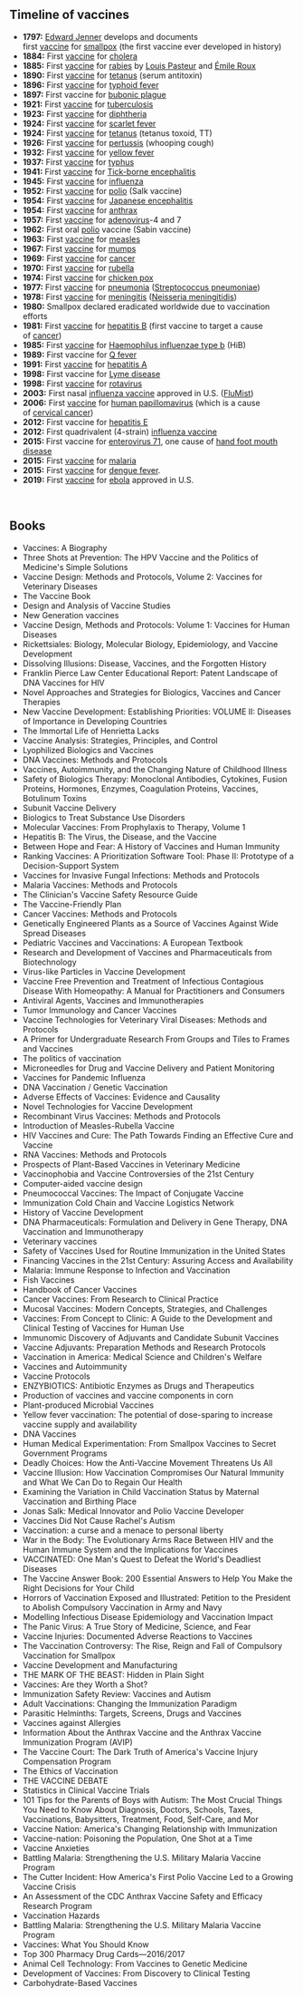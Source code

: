 

<h2 id="Timeline of vaccines">Timeline of vaccines </h2>

<ul>
<li><strong>1797:</strong>&nbsp;<a href="https://en.wikipedia.org/wiki/Edward_Jenner" target="_blank" rel="nofollow noopener">Edward Jenner</a>&nbsp;develops and documents first&nbsp;<a href="https://en.wikipedia.org/wiki/Smallpox_vaccine" target="_blank" rel="nofollow noopener">vaccine</a>&nbsp;for&nbsp;<a href="https://en.wikipedia.org/wiki/Smallpox" target="_blank" rel="nofollow noopener">smallpox</a>&nbsp;(the first vaccine ever developed in history)</li>
<li><strong>1884:</strong>&nbsp;First&nbsp;<a href="https://en.wikipedia.org/wiki/Cholera_vaccine" target="_blank" rel="nofollow noopener">vaccine</a>&nbsp;for&nbsp;<a href="https://en.wikipedia.org/wiki/Cholera" target="_blank" rel="nofollow noopener">cholera</a></li>
<li><strong>1885:</strong>&nbsp;First&nbsp;<a href="https://en.wikipedia.org/wiki/Rabies_vaccine" target="_blank" rel="nofollow noopener">vaccine</a>&nbsp;for&nbsp;<a href="https://en.wikipedia.org/wiki/Rabies" target="_blank" rel="nofollow noopener">rabies</a>&nbsp;by&nbsp;<a href="https://en.wikipedia.org/wiki/Louis_Pasteur" target="_blank" rel="nofollow noopener">Louis Pasteur</a>&nbsp;and&nbsp;<a href="https://en.wikipedia.org/wiki/%C3%89mile_Roux" target="_blank" rel="nofollow noopener">&Eacute;mile Roux</a></li>
<li><strong>1890:</strong>&nbsp;First&nbsp;<a href="https://en.wikipedia.org/wiki/Tetanus_vaccine" target="_blank" rel="nofollow noopener">vaccine</a>&nbsp;for&nbsp;<a href="https://en.wikipedia.org/wiki/Tetanus" target="_blank" rel="nofollow noopener">tetanus</a>&nbsp;(serum antitoxin)</li>
<li><strong>1896:</strong>&nbsp;First&nbsp;<a href="https://en.wikipedia.org/wiki/Typhoid_vaccine" target="_blank" rel="nofollow noopener">vaccine</a>&nbsp;for&nbsp;<a href="https://en.wikipedia.org/wiki/Typhoid_fever" target="_blank" rel="nofollow noopener">typhoid fever</a></li>
<li><strong>1897:</strong>&nbsp;First vaccine for&nbsp;<a href="https://en.wikipedia.org/wiki/Bubonic_plague" target="_blank" rel="nofollow noopener">bubonic plague</a></li>
<li><strong>1921:</strong>&nbsp;First&nbsp;<a href="https://en.wikipedia.org/wiki/BCG_vaccine" target="_blank" rel="nofollow noopener">vaccine</a>&nbsp;for&nbsp;<a href="https://en.wikipedia.org/wiki/Tuberculosis" target="_blank" rel="nofollow noopener">tuberculosis</a></li>
<li><strong>1923:</strong>&nbsp;First&nbsp;<a href="https://en.wikipedia.org/wiki/Diphtheria_vaccine" target="_blank" rel="nofollow noopener">vaccine</a>&nbsp;for&nbsp;<a href="https://en.wikipedia.org/wiki/Diphtheria" target="_blank" rel="nofollow noopener">diphtheria</a></li>
<li><strong>1924:</strong>&nbsp;First&nbsp;<a href="https://en.wikipedia.org/wiki/Scarlet_fever#Prevention" target="_blank" rel="nofollow noopener">vaccine</a>&nbsp;for&nbsp;<a href="https://en.wikipedia.org/wiki/Scarlet_fever" target="_blank" rel="nofollow noopener">scarlet fever</a></li>
<li><strong>1924:</strong>&nbsp;First&nbsp;<a href="https://en.wikipedia.org/wiki/Vaccine" target="_blank" rel="nofollow noopener">vaccine</a>&nbsp;for&nbsp;<a href="https://en.wikipedia.org/wiki/Tetanus" target="_blank" rel="nofollow noopener">tetanus</a>&nbsp;(tetanus toxoid, TT)</li>
<li><strong>1926:</strong>&nbsp;First&nbsp;<a href="https://en.wikipedia.org/wiki/Pertussis_vaccine" target="_blank" rel="nofollow noopener">vaccine</a>&nbsp;for&nbsp;<a href="https://en.wikipedia.org/wiki/Pertussis" target="_blank" rel="nofollow noopener">pertussis</a>&nbsp;(whooping cough)</li>
<li><strong>1932:</strong>&nbsp;First&nbsp;<a href="https://en.wikipedia.org/wiki/Yellow_fever_vaccine" target="_blank" rel="nofollow noopener">vaccine</a>&nbsp;for&nbsp;<a href="https://en.wikipedia.org/wiki/Yellow_fever" target="_blank" rel="nofollow noopener">yellow fever</a></li>
<li><strong>1937:</strong>&nbsp;First&nbsp;<a href="https://en.wikipedia.org/wiki/Typhus_vaccine" target="_blank" rel="nofollow noopener">vaccine</a>&nbsp;for&nbsp;<a href="https://en.wikipedia.org/wiki/Typhus" target="_blank" rel="nofollow noopener">typhus</a></li>
<li><strong>1941:</strong>&nbsp;First&nbsp;<a href="https://en.wikipedia.org/wiki/Tick-borne_encephalitis_vaccine" target="_blank" rel="nofollow noopener">vaccine</a>&nbsp;for&nbsp;<a href="https://en.wikipedia.org/wiki/Tick-borne_encephalitis" target="_blank" rel="nofollow noopener">Tick-borne encephalitis</a></li>
<li><strong>1945:</strong>&nbsp;First&nbsp;<a href="https://en.wikipedia.org/wiki/Influenza_vaccine" target="_blank" rel="nofollow noopener">vaccine</a>&nbsp;for&nbsp;<a href="https://en.wikipedia.org/wiki/Influenza" target="_blank" rel="nofollow noopener">influenza</a></li>
<li><strong>1952:</strong>&nbsp;First&nbsp;<a href="https://en.wikipedia.org/wiki/Polio_vaccine" target="_blank" rel="nofollow noopener">vaccine</a>&nbsp;for&nbsp;<a href="https://en.wikipedia.org/wiki/Polio" target="_blank" rel="nofollow noopener">polio</a>&nbsp;(Salk vaccine)</li>
<li><strong>1954:</strong>&nbsp;First&nbsp;<a href="https://en.wikipedia.org/wiki/Japanese_encephalitis_vaccine" target="_blank" rel="nofollow noopener">vaccine</a>&nbsp;for&nbsp;<a href="https://en.wikipedia.org/wiki/Japanese_encephalitis" target="_blank" rel="nofollow noopener">Japanese encephalitis</a></li>
<li><strong>1954:</strong>&nbsp;First&nbsp;<a href="https://en.wikipedia.org/wiki/Anthrax_vaccines" target="_blank" rel="nofollow noopener">vaccine</a>&nbsp;for&nbsp;<a href="https://en.wikipedia.org/wiki/Anthrax_disease" target="_blank" rel="nofollow noopener">anthrax</a></li>
<li><strong>1957:</strong>&nbsp;First&nbsp;<a href="https://en.wikipedia.org/wiki/Adenovirus_vaccine" target="_blank" rel="nofollow noopener">vaccine</a>&nbsp;for&nbsp;<a href="https://en.wikipedia.org/wiki/Adenovirus" target="_blank" rel="nofollow noopener">adenovirus</a>-4 and 7</li>
<li><strong>1962:</strong>&nbsp;First oral&nbsp;<a href="https://en.wikipedia.org/wiki/Polio" target="_blank" rel="nofollow noopener">polio</a>&nbsp;vaccine (Sabin vaccine)</li>
<li><strong>1963:</strong>&nbsp;First&nbsp;<a href="https://en.wikipedia.org/wiki/Measles_vaccine" target="_blank" rel="nofollow noopener">vaccine</a>&nbsp;for&nbsp;<a href="https://en.wikipedia.org/wiki/Measles" target="_blank" rel="nofollow noopener">measles</a></li>
<li><strong>1967:</strong>&nbsp;First&nbsp;<a href="https://en.wikipedia.org/wiki/Mumps_vaccine" target="_blank" rel="nofollow noopener">vaccine</a>&nbsp;for&nbsp;<a href="https://en.wikipedia.org/wiki/Mumps" target="_blank" rel="nofollow noopener">mumps</a></li>
<li><strong>1969:</strong>&nbsp;First&nbsp;<a href="https://en.wikipedia.org/wiki/Vaccine" target="_blank" rel="nofollow noopener">vaccine</a>&nbsp;for&nbsp;<a href="https://en.wikipedia.org/wiki/Cancer" target="_blank" rel="nofollow noopener">cancer</a></li>
<li><strong>1970:</strong>&nbsp;First&nbsp;<a href="https://en.wikipedia.org/wiki/Rubella_vaccine" target="_blank" rel="nofollow noopener">vaccine</a>&nbsp;for&nbsp;<a href="https://en.wikipedia.org/wiki/Rubella" target="_blank" rel="nofollow noopener">rubella</a></li>
<li><strong>1974:</strong>&nbsp;First&nbsp;<a href="https://en.wikipedia.org/wiki/Varicella_vaccine" target="_blank" rel="nofollow noopener">vaccine</a>&nbsp;for&nbsp;<a href="https://en.wikipedia.org/wiki/Chicken_pox" target="_blank" rel="nofollow noopener">chicken pox</a></li>
<li><strong>1977:</strong>&nbsp;First&nbsp;<a href="https://en.wikipedia.org/wiki/Pneumococcal_vaccine" target="_blank" rel="nofollow noopener">vaccine</a>&nbsp;for&nbsp;<a href="https://en.wikipedia.org/wiki/Pneumonia" target="_blank" rel="nofollow noopener">pneumonia</a>&nbsp;(<a href="https://en.wikipedia.org/wiki/Streptococcus_pneumoniae" target="_blank" rel="nofollow noopener">Streptococcus pneumoniae</a>)</li>
<li><strong>1978:</strong>&nbsp;First&nbsp;<a href="https://en.wikipedia.org/wiki/Meningococcal_vaccine" target="_blank" rel="nofollow noopener">vaccine</a>&nbsp;for&nbsp;<a href="https://en.wikipedia.org/wiki/Meningitis" target="_blank" rel="nofollow noopener">meningitis</a>&nbsp;(<a href="https://en.wikipedia.org/wiki/Neisseria_meningitidis" target="_blank" rel="nofollow noopener">Neisseria meningitidis</a>)</li>
<li><strong>1980:</strong>&nbsp;Smallpox declared eradicated worldwide due to vaccination efforts</li>
<li><strong>1981:</strong>&nbsp;First&nbsp;<a href="https://en.wikipedia.org/wiki/Hepatitis_B_vaccine" target="_blank" rel="nofollow noopener">vaccine</a>&nbsp;for&nbsp;<a href="https://en.wikipedia.org/wiki/Hepatitis_B" target="_blank" rel="nofollow noopener">hepatitis B</a>&nbsp;(first vaccine to target a cause of&nbsp;<a href="https://en.wikipedia.org/wiki/Cancer" target="_blank" rel="nofollow noopener">cancer</a>)</li>
<li><strong>1985:</strong>&nbsp;First&nbsp;<a href="https://en.wikipedia.org/wiki/Hib_vaccine" target="_blank" rel="nofollow noopener">vaccine</a>&nbsp;for&nbsp;<a href="https://en.wikipedia.org/wiki/Haemophilus_influenzae_type_b" target="_blank" rel="nofollow noopener">Haemophilus influenzae&nbsp;type b</a>&nbsp;(HiB)</li>
<li><strong>1989:</strong>&nbsp;First vaccine for&nbsp;<a href="https://en.wikipedia.org/wiki/Q_fever" target="_blank" rel="nofollow noopener">Q fever</a></li>
<li><strong>1991:</strong>&nbsp;First&nbsp;<a href="https://en.wikipedia.org/wiki/Hepatitis_A_vaccine" target="_blank" rel="nofollow noopener">vaccine</a>&nbsp;for&nbsp;<a href="https://en.wikipedia.org/wiki/Hepatitis_A" target="_blank" rel="nofollow noopener">hepatitis A</a></li>
<li><strong>1998:</strong>&nbsp;First vaccine for&nbsp;<a href="https://en.wikipedia.org/wiki/Lyme_disease" target="_blank" rel="nofollow noopener">Lyme disease</a></li>
<li><strong>1998:</strong>&nbsp;First&nbsp;<a href="https://en.wikipedia.org/wiki/Rotavirus_vaccine" target="_blank" rel="nofollow noopener">vaccine</a>&nbsp;for&nbsp;<a href="https://en.wikipedia.org/wiki/Rotavirus" target="_blank" rel="nofollow noopener">rotavirus</a></li>
<li><strong>2003:</strong>&nbsp;First nasal&nbsp;<a href="https://en.wikipedia.org/wiki/Influenza_vaccine" target="_blank" rel="nofollow noopener">influenza vaccine</a>&nbsp;approved in U.S. (<a href="https://en.wikipedia.org/wiki/FluMist" target="_blank" rel="nofollow noopener">FluMist</a>)</li>
<li><strong>2006:</strong>&nbsp;First&nbsp;<a href="https://en.wikipedia.org/wiki/HPV_vaccine" target="_blank" rel="nofollow noopener">vaccine</a>&nbsp;for&nbsp;<a href="https://en.wikipedia.org/wiki/Human_papillomavirus" target="_blank" rel="nofollow noopener">human papillomavirus</a>&nbsp;(which is a cause of&nbsp;<a href="https://en.wikipedia.org/wiki/Cervical_cancer" target="_blank" rel="nofollow noopener">cervical cancer</a>)</li>
<li><strong>2012:</strong>&nbsp;First vaccine for&nbsp;<a href="https://en.wikipedia.org/wiki/Hepatitis_E" target="_blank" rel="nofollow noopener">hepatitis E</a></li>
<li><strong>2012:</strong>&nbsp;First quadrivalent (4-strain)&nbsp;<a href="https://en.wikipedia.org/wiki/Influenza_vaccine" target="_blank" rel="nofollow noopener">influenza vaccine</a></li>
<li><strong>2015:&nbsp;</strong>First vaccine for&nbsp;<a href="https://en.wikipedia.org/wiki/Enterovirus_71" target="_blank" rel="nofollow noopener">enterovirus 71</a>, one cause of&nbsp;<a href="https://en.wikipedia.org/wiki/Hand_foot_mouth_disease" target="_blank" rel="nofollow noopener">hand foot mouth disease</a></li>
<li><strong>2015:</strong>&nbsp;First&nbsp;<a href="https://en.wikipedia.org/wiki/Malaria_vaccine" target="_blank" rel="nofollow noopener">vaccine</a>&nbsp;for&nbsp;<a href="https://en.wikipedia.org/wiki/Malaria" target="_blank" rel="nofollow noopener">malaria</a></li>
<li><strong>2015:</strong>&nbsp;First&nbsp;<a href="https://en.wikipedia.org/wiki/Dengue_vaccine" target="_blank" rel="nofollow noopener">vaccine</a>&nbsp;for&nbsp;<a href="https://en.wikipedia.org/wiki/Dengue_fever" target="_blank" rel="nofollow noopener">dengue fever</a>.</li>
<li><strong>2019:</strong>&nbsp;First&nbsp;<a href="https://en.wikipedia.org/wiki/Ebola_vaccine" target="_blank" rel="nofollow noopener">vaccine</a>&nbsp;for&nbsp;<a href="https://en.wikipedia.org/wiki/Ebola" target="_blank" rel="nofollow noopener">ebola</a>&nbsp;approved in U.S.</li>
</ul>
</br>
<h2>Books </h2>



<ul>

                             

 <li><a target="_blank" href="https://github.com/manjunath5496/Timeline-of-vaccines/blob/master/vacc(1).pdf" style="text-decoration:none;">Vaccines: A Biography</a></li>

 <li><a target="_blank" href="https://github.com/manjunath5496/Timeline-of-vaccines/blob/master/vacc(2).pdf" style="text-decoration:none;">Three Shots at Prevention: The HPV Vaccine and the Politics of Medicine's Simple Solutions</a></li>

<li><a target="_blank" href="https://github.com/manjunath5496/Timeline-of-vaccines/blob/master/vacc(3).pdf" style="text-decoration:none;">Vaccine Design: Methods and Protocols, Volume 2: Vaccines for Veterinary Diseases </a></li>
 <li><a target="_blank" href="https://github.com/manjunath5496/Timeline-of-vaccines/blob/master/vacc(4).pdf" style="text-decoration:none;">The Vaccine Book</a></li>                              
<li><a target="_blank" href="https://github.com/manjunath5496/Timeline-of-vaccines/blob/master/vacc(5).pdf" style="text-decoration:none;">Design and Analysis of Vaccine Studies</a></li>
<li><a target="_blank" href="https://github.com/manjunath5496/Timeline-of-vaccines/blob/master/vacc(6).pdf" style="text-decoration:none;">New Generation vaccines</a></li>
 <li><a target="_blank" href="https://github.com/manjunath5496/Timeline-of-vaccines/blob/master/vacc(7).pdf" style="text-decoration:none;">Vaccine Design, Methods and Protocols: Volume 1: Vaccines for Human Diseases</a></li>

 <li><a target="_blank" href="https://github.com/manjunath5496/Timeline-of-vaccines/blob/master/vacc(8).pdf" style="text-decoration:none;"> Rickettsiales: Biology, Molecular Biology, Epidemiology, and Vaccine Development </a></li>
 
  <li><a target="_blank" href="https://github.com/manjunath5496/Timeline-of-vaccines/blob/master/vacc(9).pdf" style="text-decoration:none;">Dissolving Illusions: Disease, Vaccines, and the Forgotten History</a></li>
                              
 <li><a target="_blank" href="https://github.com/manjunath5496/Timeline-of-vaccines/blob/master/vacc(10).pdf" style="text-decoration:none;">Franklin Pierce Law Center Educational Report: Patent Landscape of DNA Vaccines for HIV </a></li>                              
 <li><a target="_blank" href="https://github.com/manjunath5496/Timeline-of-vaccines/blob/master/vacc(12).pdf" style="text-decoration:none;">Novel Approaches and Strategies for Biologics, Vaccines and Cancer Therapies</a></li> 
<li><a target="_blank" href="https://github.com/manjunath5496/Timeline-of-vaccines/blob/master/vacc(11).pdf" style="text-decoration:none;">New Vaccine Development: Establishing Priorities: VOLUME II: Diseases of Importance in Developing Countries</a></li>
<li><a target="_blank" href="https://github.com/manjunath5496/Timeline-of-vaccines/blob/master/vacc(13).pdf" style="text-decoration:none;">The Immortal Life of Henrietta Lacks</a></li>
                              
<li><a target="_blank" href="https://github.com/manjunath5496/Timeline-of-vaccines/blob/master/vacc(14).pdf" style="text-decoration:none;">Vaccine Analysis: Strategies, Principles, and Control</a></li>
<li><a target="_blank" href="https://github.com/manjunath5496/Timeline-of-vaccines/blob/master/vacc(15).pdf" style="text-decoration:none;">Lyophilized Biologics and Vaccines</a></li>



<li><a target="_blank" href="https://github.com/manjunath5496/Timeline-of-vaccines/blob/master/vacc(16).pdf" style="text-decoration:none;">DNA Vaccines: Methods and Protocols</a></li>

  <li><a target="_blank" href="https://github.com/manjunath5496/Timeline-of-vaccines/blob/master/vacc(17).pdf" style="text-decoration:none;">Vaccines, Autoimmunity, and the Changing Nature of Childhood Illness</a></li>   
  
<li><a target="_blank" href="https://github.com/manjunath5496/Timeline-of-vaccines/blob/master/vacc(18).pdf" style="text-decoration:none;">Safety of Biologics Therapy: Monoclonal Antibodies, Cytokines, Fusion Proteins, Hormones, Enzymes,
Coagulation Proteins, Vaccines, Botulinum Toxins</a></li> 
<li><a target="_blank" href="https://github.com/manjunath5496/Timeline-of-vaccines/blob/master/vacc(19).pdf" style="text-decoration:none;">Subunit Vaccine Delivery </a></li> 

<li><a target="_blank" href="https://github.com/manjunath5496/Timeline-of-vaccines/blob/master/vacc(20).pdf" style="text-decoration:none;">Biologics to Treat Substance Use Disorders</a></li>

<li><a target="_blank" href="https://github.com/manjunath5496/Timeline-of-vaccines/blob/master/vacc(21).pdf" style="text-decoration:none;">Molecular Vaccines: From Prophylaxis to Therapy, Volume 1</a></li>
<li><a target="_blank" href="https://github.com/manjunath5496/Timeline-of-vaccines/blob/master/vacc(22).pdf" style="text-decoration:none;">Hepatitis B: The Virus, the Disease, and the Vaccine</a></li> 
 <li><a target="_blank" href="https://github.com/manjunath5496/Timeline-of-vaccines/blob/master/vacc(23).pdf" style="text-decoration:none;">Between Hope and Fear: A History of Vaccines and Human Immunity</a></li>
 

   <li><a target="_blank" href="https://github.com/manjunath5496/Timeline-of-vaccines/blob/master/vacc(24).pdf" style="text-decoration:none;">Ranking Vaccines: A Prioritization Software Tool: Phase II: Prototype of a Decision-Support System</a></li>
 
   <li><a target="_blank" href="https://github.com/manjunath5496/Timeline-of-vaccines/blob/master/vacc(25).pdf" style="text-decoration:none;">Vaccines for Invasive Fungal Infections: Methods and Protocols</a></li>                              
 <li><a target="_blank" href="https://github.com/manjunath5496/Timeline-of-vaccines/blob/master/vacc(26).pdf" style="text-decoration:none;">Malaria Vaccines: Methods and Protocols</a></li>
  <li><a target="_blank" href="https://github.com/manjunath5496/Timeline-of-vaccines/blob/master/vacc(27).pdf" style="text-decoration:none;">The Clinician's Vaccine Safety Resource Guide</a></li>
   
 
   <li><a target="_blank" href="https://github.com/manjunath5496/Timeline-of-vaccines/blob/master/vacc(28).pdf" style="text-decoration:none;">The Vaccine-Friendly Plan</a></li>
 
   <li><a target="_blank" href="https://github.com/manjunath5496/Timeline-of-vaccines/blob/master/vacc(29).pdf" style="text-decoration:none;">Cancer Vaccines: Methods and Protocols </a></li>                              

  <li><a target="_blank" href="https://github.com/manjunath5496/Timeline-of-vaccines/blob/master/vacc(30).pdf" style="text-decoration:none;">Genetically Engineered Plants as a Source of Vaccines Against Wide Spread Diseases</a></li>
 
   <li><a target="_blank" href="https://github.com/manjunath5496/Timeline-of-vaccines/blob/master/vacc(31).pdf" style="text-decoration:none;">Pediatric Vaccines and Vaccinations: A European Textbook</a></li> 
    <li><a target="_blank" href="https://github.com/manjunath5496/Timeline-of-vaccines/blob/master/vacc(32).pdf" style="text-decoration:none;">Research and Development of Vaccines and Pharmaceuticals from Biotechnology</a></li> 
    <li><a target="_blank" href="https://github.com/manjunath5496/Timeline-of-vaccines/blob/master/vacc(33).pdf" style="text-decoration:none;">Virus-like Particles in Vaccine Development</a></li> 
                   
  <li><a target="_blank" href="https://github.com/manjunath5496/Timeline-of-vaccines/blob/master/vacc(34).pdf" style="text-decoration:none;">Vaccine Free Prevention and Treatment of Infectious Contagious Disease With Homeopathy: A Manual for Practitioners and Consumers </a></li> 
 
  <li><a target="_blank" href="https://github.com/manjunath5496/Timeline-of-vaccines/blob/master/vacc(35).pdf" style="text-decoration:none;">Antiviral Agents, Vaccines and Immunotherapies</a></li> 
    <li><a target="_blank" href="https://github.com/manjunath5496/Timeline-of-vaccines/blob/master/vacc(36).pdf" style="text-decoration:none;">Tumor Immunology and Cancer Vaccines</a></li> 
  
 
<li><a target="_blank" href="https://github.com/manjunath5496/Timeline-of-vaccines/blob/master/vacc(37).pdf" style="text-decoration:none;">Vaccine Technologies for Veterinary Viral Diseases: Methods and Protocols</a></li>
 <li><a target="_blank" href="https://github.com/manjunath5496/Timeline-of-vaccines/blob/master/vacc(38).pdf" style="text-decoration:none;">A Primer for Undergraduate Research From Groups and Tiles to Frames and Vaccines</a></li>
<li><a target="_blank" href="https://github.com/manjunath5496/Timeline-of-vaccines/blob/master/vacc(39).pdf" style="text-decoration:none;">The politics of vaccination</a></li>
 <li><a target="_blank" href="https://github.com/manjunath5496/Timeline-of-vaccines/blob/master/vacc(40).pdf" style="text-decoration:none;">Microneedles for Drug and Vaccine Delivery and Patient Monitoring</a></li>                              
<li><a target="_blank" href="https://github.com/manjunath5496/Timeline-of-vaccines/blob/master/vacc(41).pdf" style="text-decoration:none;">Vaccines for Pandemic Influenza</a></li>
<li><a target="_blank" href="https://github.com/manjunath5496/Timeline-of-vaccines/blob/master/vacc(42).pdf" style="text-decoration:none;">DNA Vaccination / Genetic Vaccination </a></li>
 
  <li><a target="_blank" href="https://github.com/manjunath5496/Timeline-of-vaccines/blob/master/vacc(43).pdf" style="text-decoration:none;">Adverse Effects of Vaccines: Evidence and Causality</a></li>
 <li><a target="_blank" href="https://github.com/manjunath5496/Timeline-of-vaccines/blob/master/vacc(44).pdf" style="text-decoration:none;">Novel Technologies for Vaccine Development  </a></li>
   <li><a target="_blank" href="https://github.com/manjunath5496/Timeline-of-vaccines/blob/master/vacc(45).pdf" style="text-decoration:none;">Recombinant Virus Vaccines: Methods and Protocols</a></li>
                            
<li><a target="_blank" href="https://github.com/manjunath5496/Timeline-of-vaccines/blob/master/vacc(46).pdf" style="text-decoration:none;">Introduction of Measles-Rubella Vaccine</a></li>

<li><a target="_blank" href="https://github.com/manjunath5496/Timeline-of-vaccines/blob/master/vacc(47).pdf" style="text-decoration:none;">HIV Vaccines and Cure: The Path Towards Finding an Effective Cure and Vaccine</a></li>

<li><a target="_blank" href="https://github.com/manjunath5496/Timeline-of-vaccines/blob/master/vacc(48).pdf" style="text-decoration:none;">RNA Vaccines: Methods and Protocols </a></li>
                              
<li><a target="_blank" href="https://github.com/manjunath5496/Timeline-of-vaccines/blob/master/vacc(49).pdf" style="text-decoration:none;">Prospects of Plant-Based Vaccines in Veterinary Medicine</a></li>
<li><a target="_blank" href="https://github.com/manjunath5496/Timeline-of-vaccines/blob/master/vacc(50).pdf" style="text-decoration:none;">Vaccinophobia and Vaccine Controversies of the 21st Century</a></li>

<li><a target="_blank" href="https://github.com/manjunath5496/Timeline-of-vaccines/blob/master/vacc(51).pdf" style="text-decoration:none;">Computer-aided vaccine design </a></li>

<li><a target="_blank" href="https://github.com/manjunath5496/Timeline-of-vaccines/blob/master/vacc(52).pdf" style="text-decoration:none;">Pneumococcal Vaccines: The Impact of Conjugate Vaccine </a></li>


<li><a target="_blank" href="https://github.com/manjunath5496/Timeline-of-vaccines/blob/master/vacc(53).pdf" style="text-decoration:none;">Immunization Cold Chain and Vaccine Logistics Network</a></li>

<li><a target="_blank" href="https://github.com/manjunath5496/Timeline-of-vaccines/blob/master/vacc(54).pdf" style="text-decoration:none;">History of Vaccine Development </a></li>

<li><a target="_blank" href="https://github.com/manjunath5496/Timeline-of-vaccines/blob/master/vacc(55).pdf" style="text-decoration:none;">DNA Pharmaceuticals: Formulation and Delivery in Gene Therapy, DNA Vaccination and Immunotherapy </a></li>

<li><a target="_blank" href="https://github.com/manjunath5496/Timeline-of-vaccines/blob/master/vacc(56).pdf" style="text-decoration:none;"> Veterinary vaccines</a></li>

<li><a target="_blank" href="https://github.com/manjunath5496/Timeline-of-vaccines/blob/master/vacc(57).pdf" style="text-decoration:none;">Safety of Vaccines Used for Routine Immunization in the United States  </a></li>

<li><a target="_blank" href="https://github.com/manjunath5496/Timeline-of-vaccines/blob/master/vacc(58).pdf" style="text-decoration:none;">Financing Vaccines in the 21st Century: Assuring Access and Availability </a></li>



 <li><a target="_blank" href="https://github.com/manjunath5496/Timeline-of-vaccines/blob/master/vacc(59).pdf" style="text-decoration:none;">Malaria: Immune Response to Infection and Vaccination </a></li>

 <li><a target="_blank" href="https://github.com/manjunath5496/Timeline-of-vaccines/blob/master/vacc(60).pdf" style="text-decoration:none;">Fish Vaccines</a></li>
 <li><a target="_blank" href="https://github.com/manjunath5496/Timeline-of-vaccines/blob/master/vacc(61).pdf" style="text-decoration:none;">Handbook of Cancer Vaccines</a></li>

 <li><a target="_blank" href="https://github.com/manjunath5496/Timeline-of-vaccines/blob/master/vacc(62).pdf" style="text-decoration:none;">Cancer Vaccines: From Research to Clinical Practice</a></li>                              
<li><a target="_blank" href="https://github.com/manjunath5496/Timeline-of-vaccines/blob/master/vacc(63).pdf" style="text-decoration:none;">Mucosal Vaccines: Modern Concepts, Strategies, and Challenges </a></li>
<li><a target="_blank" href="https://github.com/manjunath5496/Timeline-of-vaccines/blob/master/vacc(64).pdf" style="text-decoration:none;">Vaccines: From Concept to Clinic: A Guide to the Development and Clinical Testing of Vaccines for Human Use</a></li>
 <li><a target="_blank" href="https://github.com/manjunath5496/Timeline-of-vaccines/blob/master/vacc(65).pdf" style="text-decoration:none;">Immunomic Discovery of Adjuvants and Candidate Subunit Vaccines</a></li>

 <li><a target="_blank" href="https://github.com/manjunath5496/Timeline-of-vaccines/blob/master/vacc(66).pdf" style="text-decoration:none;"> Vaccine Adjuvants: Preparation Methods and Research Protocols </a></li>
                              
 <li><a target="_blank" href="https://github.com/manjunath5496/Timeline-of-vaccines/blob/master/vacc(67).pdf" style="text-decoration:none;">Vaccination in America: Medical Science and Children's Welfare </a></li>                              
<li><a target="_blank" href="https://github.com/manjunath5496/Timeline-of-vaccines/blob/master/vacc(68).pdf" style="text-decoration:none;">Vaccines and Autoimmunity</a></li>
<li><a target="_blank" href="https://github.com/manjunath5496/Timeline-of-vaccines/blob/master/vacc(69).pdf" style="text-decoration:none;">Vaccine Protocols</a></li>
<li><a target="_blank" href="https://github.com/manjunath5496/Timeline-of-vaccines/blob/master/vacc(70).pdf" style="text-decoration:none;">ENZYBIOTICS: Antibiotic Enzymes as Drugs and Therapeutics</a></li>
                              
<li><a target="_blank" href="https://github.com/manjunath5496/Timeline-of-vaccines/blob/master/vacc(71).pdf" style="text-decoration:none;">Production of vaccines and vaccine components in corn</a></li>
<li><a target="_blank" href="https://github.com/manjunath5496/Timeline-of-vaccines/blob/master/vacc(72).pdf" style="text-decoration:none;">Plant-produced Microbial Vaccines</a></li>



<li><a target="_blank" href="https://github.com/manjunath5496/Timeline-of-vaccines/blob/master/vacc(73).pdf" style="text-decoration:none;">Yellow fever vaccination: The potential of dose-sparing to increase vaccine supply and availability</a></li>

  <li><a target="_blank" href="https://github.com/manjunath5496/Timeline-of-vaccines/blob/master/vacc(74).pdf" style="text-decoration:none;">DNA Vaccines</a></li>   
  
<li><a target="_blank" href="https://github.com/manjunath5496/Timeline-of-vaccines/blob/master/vacc(75).pdf" style="text-decoration:none;">Human Medical Experimentation: From Smallpox Vaccines to Secret Government Programs</a></li> 
<li><a target="_blank" href="https://github.com/manjunath5496/Timeline-of-vaccines/blob/master/vacc(76).pdf" style="text-decoration:none;">Deadly Choices: How the Anti-Vaccine Movement Threatens Us All</a></li> 
<li><a target="_blank" href="https://github.com/manjunath5496/Timeline-of-vaccines/blob/master/vacc(77).pdf" style="text-decoration:none;">Vaccine Illusion: How Vaccination Compromises Our Natural Immunity and What We Can Do to Regain Our Health</a></li> 
<li><a target="_blank" href="https://github.com/manjunath5496/Timeline-of-vaccines/blob/master/vacc(78).pdf" style="text-decoration:none;">Examining the Variation in Child Vaccination Status by Maternal Vaccination and Birthing Place </a></li>



<li><a target="_blank" href="https://github.com/manjunath5496/Timeline-of-vaccines/blob/master/vacc(79).pdf" style="text-decoration:none;">Jonas Salk: Medical Innovator and Polio Vaccine Developer </a></li>

<li><a target="_blank" href="https://github.com/manjunath5496/Timeline-of-vaccines/blob/master/vacc(80).pdf" style="text-decoration:none;">Vaccines Did Not Cause Rachel's Autism </a></li>


<li><a target="_blank" href="https://github.com/manjunath5496/Timeline-of-vaccines/blob/master/vacc(81).pdf" style="text-decoration:none;">Vaccination: a curse and a menace to personal liberty </a></li>

<li><a target="_blank" href="https://github.com/manjunath5496/Timeline-of-vaccines/blob/master/vacc(82).pdf" style="text-decoration:none;">War in the Body: The Evolutionary Arms Race Between HIV and the Human Immune System and the Implications for Vaccines </a></li>

<li><a target="_blank" href="https://github.com/manjunath5496/Timeline-of-vaccines/blob/master/vacc(83).pdf" style="text-decoration:none;">VACCINATED: One Man's Quest to Defeat the World's Deadliest Diseases </a></li>

<li><a target="_blank" href="https://github.com/manjunath5496/Timeline-of-vaccines/blob/master/vacc(84).pdf" style="text-decoration:none;">The Vaccine Answer Book: 200 Essential Answers to Help You Make the Right Decisions for Your Child </a></li>


<li><a target="_blank" href="https://github.com/manjunath5496/Timeline-of-vaccines/blob/master/vacc(85).pdf" style="text-decoration:none;">Horrors of Vaccination Exposed and Illustrated: Petition to the President to Abolish Compulsory Vaccination in Army and Navy </a></li>

<li><a target="_blank" href="https://github.com/manjunath5496/Timeline-of-vaccines/blob/master/vacc(86).pdf" style="text-decoration:none;">Modelling Infectious Disease Epidemiology and Vaccination Impact </a></li>

<li><a target="_blank" href="https://github.com/manjunath5496/Timeline-of-vaccines/blob/master/vacc(87).pdf" style="text-decoration:none;">The Panic Virus: A True Story of Medicine, Science, and Fear</a></li>


<li><a target="_blank" href="https://github.com/manjunath5496/Timeline-of-vaccines/blob/master/vacc(88).pdf" style="text-decoration:none;">Vaccine Injuries: Documented Adverse Reactions to Vaccines </a></li>

<li><a target="_blank" href="https://github.com/manjunath5496/Timeline-of-vaccines/blob/master/vacc(89).pdf" style="text-decoration:none;">The Vaccination Controversy: The Rise, Reign and Fall of Compulsory Vaccination for Smallpox </a></li>

<li><a target="_blank" href="https://github.com/manjunath5496/Timeline-of-vaccines/blob/master/vacc(90).pdf" style="text-decoration:none;">Vaccine Development and Manufacturing </a></li>

<li><a target="_blank" href="https://github.com/manjunath5496/Timeline-of-vaccines/blob/master/vacc(91).pdf" style="text-decoration:none;">THE MARK OF THE BEAST: Hidden in Plain Sight </a></li>


<li><a target="_blank" href="https://github.com/manjunath5496/Timeline-of-vaccines/blob/master/vacc(92).pdf" style="text-decoration:none;">Vaccines: Are they Worth a Shot? </a></li>

<li><a target="_blank" href="https://github.com/manjunath5496/Timeline-of-vaccines/blob/master/vacc(93).pdf" style="text-decoration:none;"> Immunization Safety Review: Vaccines and Autism </a></li>


<li><a target="_blank" href="https://github.com/manjunath5496/Timeline-of-vaccines/blob/master/vacc(94).pdf" style="text-decoration:none;">Adult Vaccinations: Changing the Immunization Paradigm</a></li>

<li><a target="_blank" href="https://github.com/manjunath5496/Timeline-of-vaccines/blob/master/vacc(95).pdf" style="text-decoration:none;">Parasitic Helminths: Targets, Screens, Drugs and Vaccines </a></li>


<li><a target="_blank" href="https://github.com/manjunath5496/Timeline-of-vaccines/blob/master/vacc(96).pdf" style="text-decoration:none;">Vaccines against Allergies</a></li>

<li><a target="_blank" href="https://github.com/manjunath5496/Timeline-of-vaccines/blob/master/vacc(97).pdf" style="text-decoration:none;"> Information About the Anthrax Vaccine and the Anthrax Vaccine Immunization Program (AVIP)</a></li>

<li><a target="_blank" href="https://github.com/manjunath5496/Timeline-of-vaccines/blob/master/vacc(98).pdf" style="text-decoration:none;">The Vaccine Court: The Dark Truth of America's Vaccine Injury Compensation Program</a></li>


<li><a target="_blank" href="https://github.com/manjunath5496/Timeline-of-vaccines/blob/master/vacc(99).pdf" style="text-decoration:none;">The Ethics of Vaccination</a></li>

<li><a target="_blank" href="https://github.com/manjunath5496/Timeline-of-vaccines/blob/master/vacc(100).pdf" style="text-decoration:none;"> THE VACCINE DEBATE</a></li>


<li><a target="_blank" href="https://github.com/manjunath5496/Timeline-of-vaccines/blob/master/vacc(101).pdf" style="text-decoration:none;">Statistics in Clinical Vaccine Trials</a></li>

<li><a target="_blank" href="https://github.com/manjunath5496/Timeline-of-vaccines/blob/master/vacc(102).pdf" style="text-decoration:none;">101 Tips for the Parents of Boys with Autism: The Most Crucial Things You Need to Know About Diagnosis, Doctors, Schools, Taxes, Vaccinations, Babysitters, Treatment, Food, Self-Care, and Mor </a></li>


<li><a target="_blank" href="https://github.com/manjunath5496/Timeline-of-vaccines/blob/master/vacc(103).pdf" style="text-decoration:none;">Vaccine Nation: America's Changing Relationship with Immunization </a></li>

<li><a target="_blank" href="https://github.com/manjunath5496/Timeline-of-vaccines/blob/master/vacc(104).pdf" style="text-decoration:none;"> Vaccine-nation: Poisoning the Population, One Shot at a Time</a></li>

<li><a target="_blank" href="https://github.com/manjunath5496/Timeline-of-vaccines/blob/master/vacc(105).pdf" style="text-decoration:none;">Vaccine Anxieties</a></li>


<li><a target="_blank" href="https://github.com/manjunath5496/Timeline-of-vaccines/blob/master/vacc(106).pdf" style="text-decoration:none;">Battling Malaria: Strengthening the U.S. Military Malaria Vaccine Program</a></li>

<li><a target="_blank" href="https://github.com/manjunath5496/Timeline-of-vaccines/blob/master/vacc(107).pdf" style="text-decoration:none;"> The Cutter Incident: How America's First Polio Vaccine Led to a Growing Vaccine Crisis</a></li>


<li><a target="_blank" href="https://github.com/manjunath5496/Timeline-of-vaccines/blob/master/vacc(108).pdf" style="text-decoration:none;">An Assessment of the CDC Anthrax Vaccine Safety and Efficacy Research Program</a></li>

<li><a target="_blank" href="https://github.com/manjunath5496/Timeline-of-vaccines/blob/master/vacc(109).pdf" style="text-decoration:none;">Vaccination Hazards</a></li>


<li><a target="_blank" href="https://github.com/manjunath5496/Timeline-of-vaccines/blob/master/vacc(110).pdf" style="text-decoration:none;">Battling Malaria: Strengthening the U.S. Military Malaria Vaccine Program</a></li>

<li><a target="_blank" href="https://github.com/manjunath5496/Timeline-of-vaccines/blob/master/vacc(111).pdf" style="text-decoration:none;">Vaccines: What You Should Know</a></li>

<li><a target="_blank" href="https://github.com/manjunath5496/Timeline-of-vaccines/blob/master/vacc(112).pdf" style="text-decoration:none;">Top 300 Pharmacy Drug Cards—2016/2017</a></li>


<li><a target="_blank" href="https://github.com/manjunath5496/Timeline-of-vaccines/blob/master/vacc(113).pdf" style="text-decoration:none;">Animal Cell Technology: From Vaccines to Genetic Medicine</a></li>

<li><a target="_blank" href="https://github.com/manjunath5496/Timeline-of-vaccines/blob/master/vacc(114).pdf" style="text-decoration:none;">Development of Vaccines: From Discovery to Clinical Testing</a></li>


<li><a target="_blank" href="https://github.com/manjunath5496/Timeline-of-vaccines/blob/master/vacc(115).pdf" style="text-decoration:none;">Carbohydrate-Based Vaccines</a></li>








</ul>
